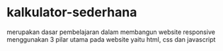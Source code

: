 # kalkulator-sederhana
merupakan dasar pembelajaran dalam membangun website responsive menggunakan 3 pilar utama pada website yaitu html, css dan javascript
